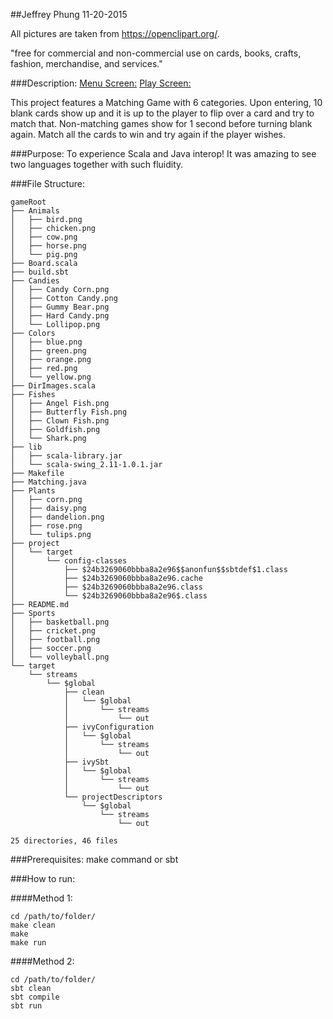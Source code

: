 ##Jeffrey Phung 11-20-2015

All pictures are taken from https://openclipart.org/.

"free for commercial and non-commercial use on cards, books, crafts, 
 fashion, merchandise, and services."

###Description:
[Menu Screen:](http://postimg.org/image/g77vu8par/)
[Play Screen:](http://postimg.org/image/4jdtzp05v/)

This project features a Matching Game with 6 categories. Upon entering, 10
blank cards show up and it is up to the player to flip over a card and try to
match that. Non-matching games show for 1 second before turning blank again.
Match all the cards to win and try again if the player wishes.

###Purpose:
To experience Scala and Java interop! It was amazing to see two languages together
with such fluidity.

###File Structure:
```
gameRoot
├── Animals
│   ├── bird.png
│   ├── chicken.png
│   ├── cow.png
│   ├── horse.png
│   └── pig.png
├── Board.scala
├── build.sbt
├── Candies
│   ├── Candy Corn.png
│   ├── Cotton Candy.png
│   ├── Gummy Bear.png
│   ├── Hard Candy.png
│   └── Lollipop.png
├── Colors
│   ├── blue.png
│   ├── green.png
│   ├── orange.png
│   ├── red.png
│   └── yellow.png
├── DirImages.scala
├── Fishes
│   ├── Angel Fish.png
│   ├── Butterfly Fish.png
│   ├── Clown Fish.png
│   ├── Goldfish.png
│   └── Shark.png
├── lib
│   ├── scala-library.jar
│   └── scala-swing_2.11-1.0.1.jar
├── Makefile
├── Matching.java
├── Plants
│   ├── corn.png
│   ├── daisy.png
│   ├── dandelion.png
│   ├── rose.png
│   └── tulips.png
├── project
│   └── target
│       └── config-classes
│           ├── $24b3269060bbba8a2e96$$anonfun$$sbtdef$1.class
│           ├── $24b3269060bbba8a2e96.cache
│           ├── $24b3269060bbba8a2e96.class
│           └── $24b3269060bbba8a2e96$.class
├── README.md
├── Sports
│   ├── basketball.png
│   ├── cricket.png
│   ├── football.png
│   ├── soccer.png
│   └── volleyball.png
└── target
    └── streams
        └── $global
            ├── clean
            │   └── $global
            │       └── streams
            │           └── out
            ├── ivyConfiguration
            │   └── $global
            │       └── streams
            │           └── out
            ├── ivySbt
            │   └── $global
            │       └── streams
            │           └── out
            └── projectDescriptors
                └── $global
                    └── streams
                        └── out

25 directories, 46 files
```
###Prerequisites:
make command or sbt

###How to run:

####Method 1:

```
cd /path/to/folder/
make clean
make
make run
```

####Method 2:

```
cd /path/to/folder/
sbt clean
sbt compile
sbt run
```
